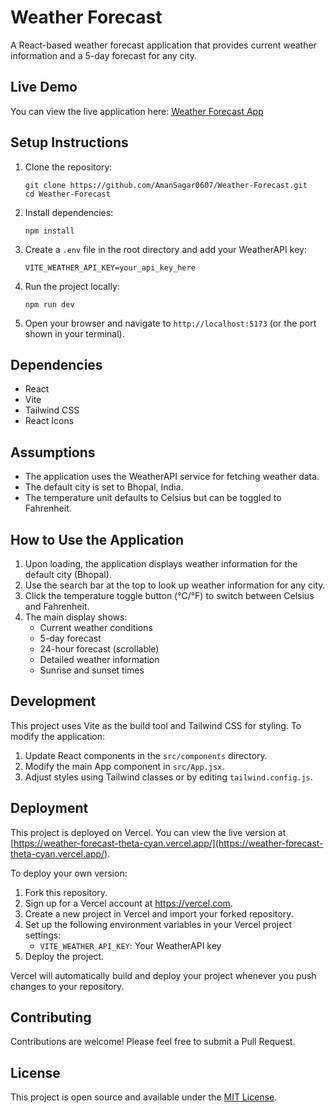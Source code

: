 # Weather Forecast

A React-based weather forecast application that provides current weather information and a 5-day forecast for any city.

## Live Demo

You can view the live application here: [Weather Forecast App](https://weather-forecast-theta-cyan.vercel.app/)

## Setup Instructions

1. Clone the repository:
   ```
   git clone https://github.com/AmanSagar0607/Weather-Forecast.git
   cd Weather-Forecast
   ```

2. Install dependencies:
   ```
   npm install
   ```

3. Create a `.env` file in the root directory and add your WeatherAPI key:
   ```
   VITE_WEATHER_API_KEY=your_api_key_here
   ```

4. Run the project locally:
   ```
   npm run dev
   ```

5. Open your browser and navigate to `http://localhost:5173` (or the port shown in your terminal).

## Dependencies

- React
- Vite
- Tailwind CSS
- React Icons

## Assumptions

- The application uses the WeatherAPI service for fetching weather data.
- The default city is set to Bhopal, India.
- The temperature unit defaults to Celsius but can be toggled to Fahrenheit.

## How to Use the Application

1. Upon loading, the application displays weather information for the default city (Bhopal).
2. Use the search bar at the top to look up weather information for any city.
3. Click the temperature toggle button (°C/°F) to switch between Celsius and Fahrenheit.
4. The main display shows:
   - Current weather conditions
   - 5-day forecast
   - 24-hour forecast (scrollable)
   - Detailed weather information
   - Sunrise and sunset times

## Development

This project uses Vite as the build tool and Tailwind CSS for styling. To modify the application:

1. Update React components in the `src/components` directory.
2. Modify the main App component in `src/App.jsx`.
3. Adjust styles using Tailwind classes or by editing `tailwind.config.js`.

## Deployment

This project is deployed on Vercel. You can view the live version at [https://weather-forecast-theta-cyan.vercel.app/](https://weather-forecast-theta-cyan.vercel.app/).

To deploy your own version:

1. Fork this repository.
2. Sign up for a Vercel account at https://vercel.com.
3. Create a new project in Vercel and import your forked repository.
4. Set up the following environment variables in your Vercel project settings:
   - `VITE_WEATHER_API_KEY`: Your WeatherAPI key
5. Deploy the project.

Vercel will automatically build and deploy your project whenever you push changes to your repository.

## Contributing

Contributions are welcome! Please feel free to submit a Pull Request.

## License

This project is open source and available under the [MIT License](LICENSE).
